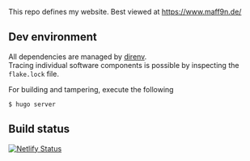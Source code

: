 This repo defines my website. Best viewed at https://www.maff9n.de/

## Dev environment

All dependencies are managed by [direnv](https://github.com/nix-community/nix-direnv).  
Tracing individual software components is possible by inspecting the `flake.lock` file.

For building and tampering, execute the following  
```console
$ hugo server
```

## Build status

[![Netlify Status](https://api.netlify.com/api/v1/badges/a27ed020-b761-4dbd-a5db-d975c5731951/deploy-status)](https://app.netlify.com/sites/determined-thompson-1c77d5/deploys)
